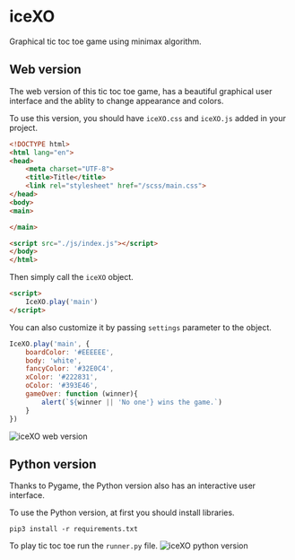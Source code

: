 # iceXO
Graphical tic toc toe game using minimax algorithm.

## Web version

The web version of this tic toc toe game, has a beautiful graphical user interface and the ablity to change appearance and colors.

To use this version, you should have `iceXO.css` and `iceXO.js` added in your project.
``` html
<!DOCTYPE html>
<html lang="en">
<head>
    <meta charset="UTF-8">
    <title>Title</title>
    <link rel="stylesheet" href="/scss/main.css">
</head>
<body>
<main>

</main>

<script src="./js/index.js"></script>
</body>
</html>
```

Then simply call the `iceXO` object.
``` html
<script>
    IceXO.play('main')
</script>
```

You can also customize it by passing `settings` parameter to the object.
``` javascript
IceXO.play('main', {
    boardColor: '#EEEEEE',
    body: 'white',
    fancyColor: '#32E0C4',
    xColor: '#222831',
    oColor: '#393E46',
    gameOver: function (winner){
        alert(`${winner || 'No one'} wins the game.`)
    }
})
``` 
![iceXO web version](https://user-images.githubusercontent.com/91287064/195767593-dc0c4cc3-1297-42ba-a1f5-09fc77fcc5b8.png)


## Python version
Thanks to Pygame, the Python version also has an interactive user interface.

To use the Python version, at first you should install libraries.
```
pip3 install -r requirements.txt
```
To play tic toc toe run the `runner.py` file.
![iceXO python version](https://user-images.githubusercontent.com/91287064/195767907-471ab4a9-2c91-4b00-bf77-4661e8229f0a.png)

